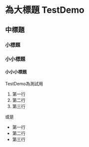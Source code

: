 # 為大標題 TestDemo

## 中標題

### 小標題

### 小小標題 

#### 小小小標題 

TestDemo為測試用

1. 第一行
2. 第二行
3. 第三行

或是

* 第一行
* 第二行
* 第三行
